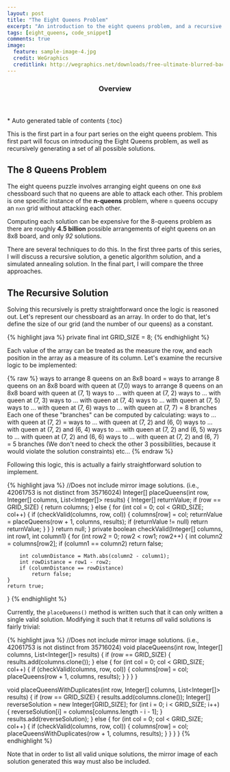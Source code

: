 ```yaml
---
layout: post
title: "The Eight Queens Problem"
excerpt: "An introduction to the eight queens problem, and a recursive solution"
tags: [eight_queens, code_snippet]
comments: true
image:
  feature: sample-image-4.jpg
  credit: WeGraphics
  creditlink: http://wegraphics.net/downloads/free-ultimate-blurred-background-pack/
---
```


<section id="table-of-contents" class="toc">
  <header>
    <h3>Overview</h3>
  </header>
<div id="drawer" markdown="1">
*  Auto generated table of contents
{:toc}
</div>
</section><!-- /#table-of-contents -->


This is the first part in a four part series on the eight queens problem. This first part will focus on introducing the Eight Queens problem, as well as recursively generating a set of all possible solutions.

## The 8 Queens Problem

The eight queens puzzle involves arranging eight queens on one `8x8` chessboard such that no queens are able to attack each other. This problem is one specific instance of the **n-queens** problem, where `n` queens occupy an `nxn` grid without attacking each other.

Computing each solution can be expensive for the 8-queens problem as there are roughly **4.5 billion** possible arrangements of eight queens on an 8x8 board, and only *92* solutions.

There are several techniques to do this. In the first three parts of this series, I will discuss a recursive solution, a genetic algorithm solution, and a simulated annealing solution. In the final part, I will compare the three approaches.

## The Recursive Solution

Solving this recursively is pretty straightforward once the logic is reasoned out. Let's represent our chessboard as an array. In order to do that, let's define the size of our grid (and the number of our queens) as a constant.

{% highlight java %}
private final int GRID_SIZE = 8;
{% endhighlight %}

Each value of the array can be treated as the measure the row, and each position in the array as a measure of its column. Let's examine the recursive logic to be implemented:

{% raw %}
ways to arrange 8 queens on an 8x8 board =
  ways to arrange 8 queens on an 8x8 board with queen at (7,0)
  ways to arrange 8 queens on an 8x8 board with queen at (7, 1)
  ways to ... with queen at (7, 2)
  ways to ... with queen at (7, 3)
  ways to ... with queen at (7, 4)
  ways to ... with queen at (7, 5)
  ways to ... with queen at (7, 6)
  ways to ... with queen at (7, 7)
  = 8 branches
  Each one of these "branches" can be computed by calculating:
    ways to ... with queen at (7, 2)  =
      ways to ... with queen at (7, 2)  and (6, 0)
      ways to ... with queen at (7, 2)  and (6, 4)
      ways to ... with queen at (7, 2)  and (6, 5)
      ways to ... with queen at (7, 2)  and (6, 6)
      ways to ... with queen at (7, 2)  and (6, 7)
      = 5 branches
      (We don't need to check the other 3 possibilities, because it would violate the
      solution constraints)
      etc...
{% endraw %}

Following this logic, this is actually a fairly straightforward solution to implement.

{% highlight java %}
//Does not include mirror image solutions. (i.e., 42061753 is not distinct from 35716024)
Integer[] placeQueens(int row, Integer[] columns, List<Integer[]> results) {
  Integer[] returnValue;
    if (row == GRID_SIZE) {
        return columns;
    } else {
        for (int col = 0; col < GRID_SIZE; col++) {
            if (checkValid(columns, row, col)) {
                columns[row] = col;
                returnValue = placeQueens(row + 1, columns, results);
                if (returnValue != null)
                    return returnValue;
            }
        }
    }
    return null;
}
private boolean checkValid(Integer[] columns, int row1, int column1) {
    for (int row2 = 0; row2 < row1; row2++) {
        int column2 = columns[row2];
        if (column1 == column2)
            return false;

        int columnDistance = Math.abs(column2 - column1);
        int rowDistance = row1 - row2;
        if (columnDistance == rowDistance)
            return false;
    }
    return true;
}
{% endhighlight %}

Currently, the `placeQueens()` method is written such that it can only written a single valid solution. Modifying it such that it returns *all* valid solutions is fairly trivial:

{% highlight java %}
//Does not include mirror image solutions. (i.e., 42061753 is not distinct from 35716024)
void placeQueens(int row, Integer[] columns, List<Integer[]> results) {
    if (row == GRID_SIZE) {
        results.add(columns.clone());
    } else {
        for (int col = 0; col < GRID_SIZE; col++) {
            if (checkValid(columns, row, col)) {
                columns[row] = col;
                placeQueens(row + 1, columns, results);
            }
        }
    }
}

void placeQueensWithDuplicates(int row, Integer[] columns, List<Integer[]> results) {
    if (row == GRID_SIZE) {
        results.add(columns.clone());
        Integer[] reverseSolution = new Integer[GRID_SIZE];
        for (int i = 0; i < GRID_SIZE; i++) {
            reverseSolution[i] = columns[columns.length - i - 1];
        }
        results.add(reverseSolution);
    } else {
        for (int col = 0; col < GRID_SIZE; col++) {
            if (checkValid(columns, row, col)) {
                columns[row] = col;
                placeQueensWithDuplicates(row + 1, columns, results);
            }
        }
    }
}
{% endhighlight %}

Note that in order to list all valid unique solutions, the mirror image of each solution generated this way must also be included.
